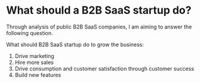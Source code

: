 # What should a B2B SaaS startup do? 

Through analysis of public B2B SaaS companies, I am aiming to answer the following question. 

What should B2B SaaS startup do to grow the business: 
1. Drive marketing
2. Hire more sales 
3. Drive consumption and customer satisfaction through customer success
4. Build new features
